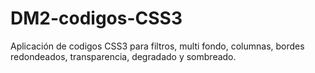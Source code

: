 # DM2-codigos-CSS3
Aplicación de codigos CSS3 para filtros, multi fondo, columnas, bordes redondeados, transparencia, degradado y sombreado. 
